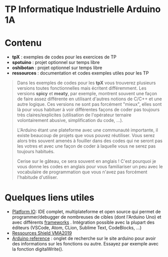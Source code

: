 # **TP Informatique Industrielle Arduino 1A**


# Contenu
* **tpX** : exemples de codes pour les exercices de TP
* **spotuino** : projet optionnel sur temps libre
* **oshibotan** : projet optionnel sur temps libre
* **ressources** : documentation et codes exemples utiles pour les TP

> Dans les exemples de codes pour les **tpX** vous trouverez plusieurs versions toutes fonctionnelles mais écritent différemment.
> Les versions **spicy** et **meaty**, par exemple, montrent souvent une façon de faire assez différente en utilisant d'autres notions de C/C++ et une autre logique.
> Ces versions ne sont pas forcément "mieux", elles sont là pour vous habituer à voir différentes façons de coder pas toujours très claires/explicites
> (utilisation de l'opérateur ternaire volontairement abusive, simplification du code, ...).
>
> L'Arduino étant une plateforme avec une communauté importante, il existe beaucoup de projets que vous pouvez réutiliser. Vous serez alors très souvent amenés à fouiller dans des codes qui ne seront pas les votres et avec une façon de coder à laquelle vous ne serez pas toujours habitués. 
> 
>Cerise sur le gâteau, ce sera souvent en anglais ! C'est pourquoi je vous donne les codes
> en anglais pour vous familiariser un peu avec le vocabulaire de programmation que vous n'avez pas forcément l'habitude d'utiliser.


# Quelques liens utiles

* [Platform IO](https://platformio.org/platformio-ide): IDE complet, multiplateforme et open source qui permet de programmer/debugger de nombreuses de cibles (dont l'Arduino Uno) et avec différents [frameworks](https://docs.platformio.org/en/latest/frameworks/) . Intégration possible avec la plupart des éditeurs (VSCode, Atom, CLion, Sublime Text, CodeBlocks, ...)
* [Ressources Shield VMA2019](https://www.velleman.eu/support/downloads/?code=VMA209)
* [Arduino reference](https://www.arduino.cc/search) : onglet de recherche sur le site arduino pour avoir des informations sur les fonctions ou autre. Essayez par exemple avec la fonction digitalWrite().
